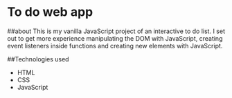 # To do web app

##about
This is my vanilla JavaScript project of an interactive to do list. 
I set out to get more experience manipulating the DOM with JavaScript,
creating event listeners inside functions and creating new elements
with JavaScript.

##Technologies used

* HTML
* CSS
* JavaScript